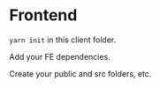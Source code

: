 # Frontend

`yarn init` in this client folder.

Add your FE dependencies.

Create your public and src folders, etc.